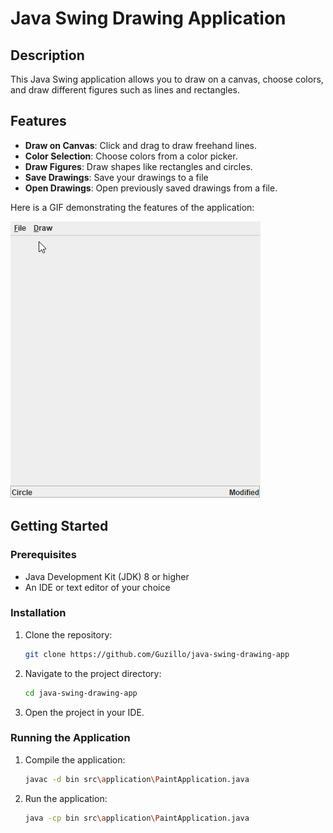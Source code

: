 # Java Swing Drawing Application

## Description
This Java Swing application allows you to draw on a canvas, choose colors, and draw different figures such as lines and rectangles.

## Features
- **Draw on Canvas**: Click and drag to draw freehand lines.
- **Color Selection**: Choose colors from a color picker.
- **Draw Figures**: Draw shapes like rectangles and circles.
- **Save Drawings**: Save your drawings to a file
- **Open Drawings**: Open previously saved drawings from a file.

Here is a GIF demonstrating the features of the application:
<p align="left">
    <img src="./github/demo.gif" alt="Drawing Swing Java App Demo">
</p>

## Getting Started

### Prerequisites
- Java Development Kit (JDK) 8 or higher
- An IDE or text editor of your choice

### Installation
1. Clone the repository:
    ```sh
    git clone https://github.com/Guzillo/java-swing-drawing-app
    ```
2. Navigate to the project directory:
    ```sh
    cd java-swing-drawing-app
    ```
3. Open the project in your IDE.

### Running the Application
1. Compile the application:
    ```sh
    javac -d bin src\application\PaintApplication.java
    ```
2. Run the application:
    ```sh
    java -cp bin src\application\PaintApplication.java
    ```
